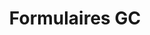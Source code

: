 ---
title: 'Formulaires GC'
description: Créez des formulaires en ligne accessibles.
image: '/img/cds/fr-gc-forms.svg'
imageAlt: 'Capture d’écran de Formulaires GC.'
link: 'https://articles.alpha.canada.ca/forms-formulaires/fr/'
weight: 3
---